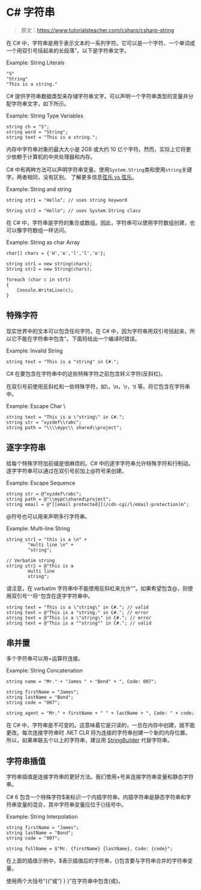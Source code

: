 # C# 字符串

> 原文：<https://www.tutorialsteacher.com/csharp/csharp-string>

在 C# 中，字符串是用于表示文本的一系列字符。它可以是一个字符、一个单词或一个用双引号括起来的长段落”。以下是字符串文字。

Example: String Literals

```
"S"
"String"
"This is a string." 
```

C# 提供字符串数据类型来存储字符串文字。可以声明一个字符串类型的变量并分配字符串文字，如下所示。

Example: String Type Variables

```
string ch = "S";
string word = "String";
string text = "This is a string."; 
```

内存中字符串对象的最大大小是 2GB 或大约 10 亿个字符。然而，实际上它将更少依赖于计算机的中央处理器和内存。

C# 中有两种方法可以声明字符串变量。使用`System.String`类和使用`string`关键字。两者相同，没有区别。 了解更多信息[弦乐 vs 弦乐](/articles/difference-between-string-and-string-in-csharp)。

Example: String and string

```
string str1 = "Hello"; // uses string keyword

String str2 = "Hello"; // uses System.String class 
```

在 C# 中，字符串是字符的集合或数组。因此，字符串可以使用字符数组创建，也可以像字符数组一样访问。

Example: String as char Array

```
char[] chars = {'H','e','l','l','o'};

string str1 = new string(chars);  
String str2 = new String(chars); 

foreach (char c in str1)
{
    Console.WriteLine(c);
} 
```

## 特殊字符

现实世界中的文本可以包含任何字符。在 C# 中，因为字符串用双引号括起来，所以它不能在字符串中包含"。下面将给出一个编译时错误。

Example: Invalid String

```
string text = "This is a "string" in C#."; 
```

C# 在要包含在字符串中的这些特殊字符之前包含转义字符\(反斜杠)。

在双引号前使用反斜杠和一些特殊字符，如\，\n，\r，\t 等。将它包含在字符串中。

Example: Escape Char \

```
string text = "This is a \"string\" in C#.";
string str = "xyzdef\\rabc";
string path = "\\\\mypc\\ shared\\project"; 
```

## 逐字字符串

给每个特殊字符加前缀是很麻烦的。C# 中的逐字字符串允许特殊字符和行制动。逐字字符串可以通过在双引号前加上@符号来创建。

Example: Escape Sequence

```
string str = @"xyzdef\rabc";
string path = @"\\mypc\shared\project";
string email = @"[[email protected]](/cdn-cgi/l/email-protection)m"; 
```

@符号也可以用来声明多行字符串。

Example: Multi-line String

```
string str1 = "this is a \n" + 
        "multi line \n" + 
        "string";

// Verbatim string
string str2 = @"this is a 
        multi line 
        string"; 
```

请注意，在 varbatim 字符串中不能使用反斜杠来允许“”。如果希望包含@，则使用双引号`""`将`"`包含在逐字字符串中。

```
string text = "This is a \"string\" in C#."; // valid
string text = @"This is a "string." in C#."; // error
string text = @"This is a \"string\" in C#."; // error
string text = @"This is a ""string"" in C#."; // valid 
```

## 串并置

多个字符串可以用+运算符连接。

Example: String Concatenation

```
string name = "Mr." + "James " + "Bond" + ", Code: 007";

string firstName = "James";
string lastName = "Bond";
string code = "007";

string agent = "Mr." + firstName + " " + lastName + ", Code: " + code; 
```

在 C# 中，字符串是不可变的。这意味着它是只读的，一旦在内存中创建，就不能更改。每次连接字符串时 .NET CLR 将为连接的字符串创建一个新的内存位置。所以，如果串联五个以上的字符串，建议用 [StringBuilder](/csharp/csharp-stringbuilder) 代替字符串。

## 字符串插值

字符串插值是连接字符串的更好方法。我们使用+号来连接字符串变量和静态字符串。

C# 6 包含一个特殊字符$来标识一个内插字符串。内插字符串是静态字符串和字符串变量的混合，其中字符串变量应位于{}括号中。

Example: String Interpolation

```
string firstName = "James";
string lastName = "Bond";
string code = "007";

string fullName = $"Mr. {firstName} {lastName}, Code: {code}"; 
```

在上面的插值示例中，$表示插值后的字符串，{}包含要与字符串合并的字符串变量。

使用两个大括号“{{”或“} } }”在字符串中包含{或}。